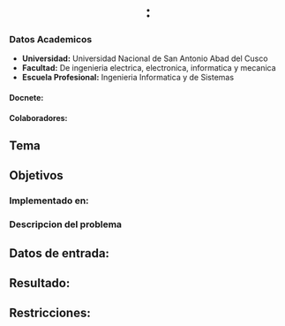 # **<center>:</center>**
### Datos Academicos

- **Universidad:** Universidad Nacional de San Antonio Abad del Cusco
- **Facultad:** De ingenieria electrica, electronica, informatica y mecanica
- **Escuela Profesional:** Ingenieria Informatica y de Sistemas
#### Docnete:
#### Colaboradores:

## Tema
## Objetivos

### Implementado en:

### Descripcion del problema

## Datos de entrada:

## Resultado:

## Restricciones:


